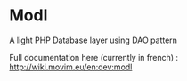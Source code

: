 Modl
====

A light PHP Database layer using DAO pattern

Full documentation here (currently in french) :
http://wiki.movim.eu/en:dev:modl
